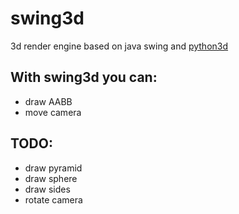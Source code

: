 # swing3d

3d render engine based on java swing and [python3d](https://github.com/kisman2000/python3d)

## With swing3d you can:

 - draw AABB
 - move camera

## TODO:

 - draw pyramid
 - draw sphere
 - draw sides
 - rotate camera
